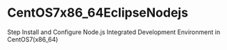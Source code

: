 # CentOS7x86_64EclipseNodejs
Step Install and Configure Node.js Integrated Development Environment in CentOS7(x86_64)
